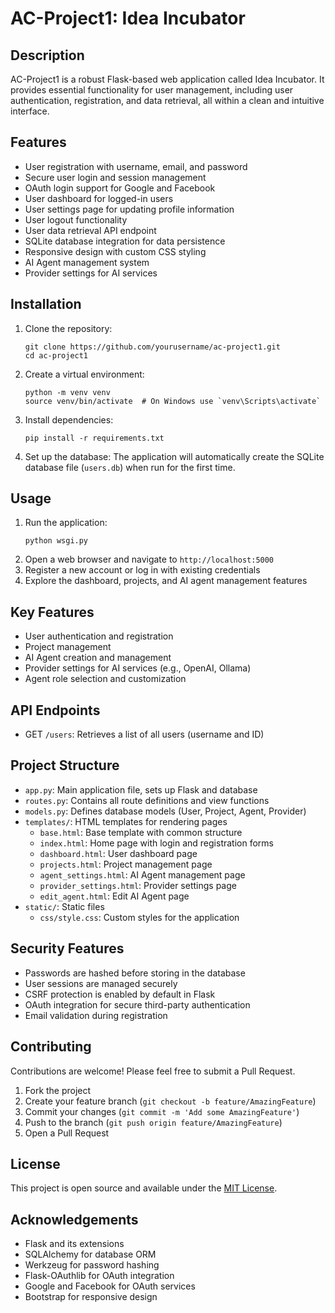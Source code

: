 # AC-Project1: Idea Incubator

## Description
AC-Project1 is a robust Flask-based web application called Idea Incubator. It provides essential functionality for user management, including user authentication, registration, and data retrieval, all within a clean and intuitive interface.

## Features
- User registration with username, email, and password
- Secure user login and session management
- OAuth login support for Google and Facebook
- User dashboard for logged-in users
- User settings page for updating profile information
- User logout functionality
- User data retrieval API endpoint
- SQLite database integration for data persistence
- Responsive design with custom CSS styling
- AI Agent management system
- Provider settings for AI services

## Installation
1. Clone the repository:
   ```
   git clone https://github.com/yourusername/ac-project1.git
   cd ac-project1
   ```
2. Create a virtual environment:
   ```
   python -m venv venv
   source venv/bin/activate  # On Windows use `venv\Scripts\activate`
   ```
3. Install dependencies:
   ```
   pip install -r requirements.txt
   ```
4. Set up the database:
   The application will automatically create the SQLite database file (`users.db`) when run for the first time.

## Usage
1. Run the application:
   ```
   python wsgi.py
   ```
2. Open a web browser and navigate to `http://localhost:5000`
3. Register a new account or log in with existing credentials
4. Explore the dashboard, projects, and AI agent management features

## Key Features
- User authentication and registration
- Project management
- AI Agent creation and management
- Provider settings for AI services (e.g., OpenAI, Ollama)
- Agent role selection and customization

## API Endpoints
- GET `/users`: Retrieves a list of all users (username and ID)

## Project Structure
- `app.py`: Main application file, sets up Flask and database
- `routes.py`: Contains all route definitions and view functions
- `models.py`: Defines database models (User, Project, Agent, Provider)
- `templates/`: HTML templates for rendering pages
  - `base.html`: Base template with common structure
  - `index.html`: Home page with login and registration forms
  - `dashboard.html`: User dashboard page
  - `projects.html`: Project management page
  - `agent_settings.html`: AI Agent management page
  - `provider_settings.html`: Provider settings page
  - `edit_agent.html`: Edit AI Agent page
- `static/`: Static files
  - `css/style.css`: Custom styles for the application

## Security Features
- Passwords are hashed before storing in the database
- User sessions are managed securely
- CSRF protection is enabled by default in Flask
- OAuth integration for secure third-party authentication
- Email validation during registration

## Contributing
Contributions are welcome! Please feel free to submit a Pull Request.

1. Fork the project
2. Create your feature branch (`git checkout -b feature/AmazingFeature`)
3. Commit your changes (`git commit -m 'Add some AmazingFeature'`)
4. Push to the branch (`git push origin feature/AmazingFeature`)
5. Open a Pull Request

## License
This project is open source and available under the [MIT License](LICENSE).

## Acknowledgements
- Flask and its extensions
- SQLAlchemy for database ORM
- Werkzeug for password hashing
- Flask-OAuthlib for OAuth integration
- Google and Facebook for OAuth services
- Bootstrap for responsive design
